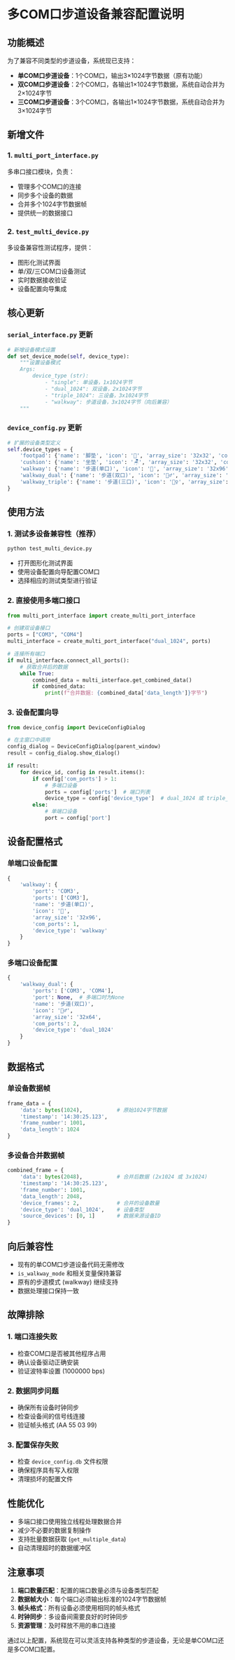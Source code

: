 # 多COM口步道设备兼容配置说明

## 功能概述

为了兼容不同类型的步道设备，系统现已支持：
- **单COM口步道设备**：1个COM口，输出3×1024字节数据（原有功能）
- **双COM口步道设备**：2个COM口，各输出1×1024字节数据，系统自动合并为2×1024字节
- **三COM口步道设备**：3个COM口，各输出1×1024字节数据，系统自动合并为3×1024字节

## 新增文件

### 1. `multi_port_interface.py`
多串口接口模块，负责：
- 管理多个COM口的连接
- 同步多个设备的数据
- 合并多个1024字节数据帧
- 提供统一的数据接口

### 2. `test_multi_device.py`
多设备兼容性测试程序，提供：
- 图形化测试界面
- 单/双/三COM口设备测试
- 实时数据接收验证
- 设备配置向导集成

## 核心更新

### `serial_interface.py` 更新
```python
# 新增设备模式设置
def set_device_mode(self, device_type):
    """设置设备模式
    Args:
        device_type (str): 
            - "single": 单设备，1x1024字节
            - "dual_1024": 双设备，2x1024字节  
            - "triple_1024": 三设备，3x1024字节
            - "walkway": 步道设备，3x1024字节（向后兼容）
    """
```

### `device_config.py` 更新
```python
# 扩展的设备类型定义
self.device_types = {
    'footpad': {'name': '脚垫', 'icon': '👣', 'array_size': '32x32', 'com_ports': 1},
    'cushion': {'name': '坐垫', 'icon': '🪑', 'array_size': '32x32', 'com_ports': 1}, 
    'walkway': {'name': '步道(单口)', 'icon': '🚶', 'array_size': '32x96', 'com_ports': 1},
    'walkway_dual': {'name': '步道(双口)', 'icon': '🚶‍♂️', 'array_size': '32x64', 'com_ports': 2},
    'walkway_triple': {'name': '步道(三口)', 'icon': '🚶‍♀️', 'array_size': '32x96', 'com_ports': 3}
}
```

## 使用方法

### 1. 测试多设备兼容性（推荐）
```bash
python test_multi_device.py
```
- 打开图形化测试界面
- 使用设备配置向导配置COM口
- 选择相应的测试类型进行验证

### 2. 直接使用多端口接口
```python
from multi_port_interface import create_multi_port_interface

# 创建双设备接口
ports = ["COM3", "COM4"]
multi_interface = create_multi_port_interface("dual_1024", ports)

# 连接所有端口
if multi_interface.connect_all_ports():
    # 获取合并后的数据
    while True:
        combined_data = multi_interface.get_combined_data()
        if combined_data:
            print(f"合并数据: {combined_data['data_length']}字节")
```

### 3. 设备配置向导
```python
from device_config import DeviceConfigDialog

# 在主窗口中调用
config_dialog = DeviceConfigDialog(parent_window)
result = config_dialog.show_dialog()

if result:
    for device_id, config in result.items():
        if config['com_ports'] > 1:
            # 多端口设备
            ports = config['ports']  # 端口列表
            device_type = config['device_type']  # dual_1024 或 triple_1024
        else:
            # 单端口设备
            port = config['port']
```

## 设备配置格式

### 单端口设备配置
```python
{
    'walkway': {
        'port': 'COM3',
        'ports': ['COM3'],
        'name': '步道(单口)',
        'icon': '🚶',
        'array_size': '32x96',
        'com_ports': 1,
        'device_type': 'walkway'
    }
}
```

### 多端口设备配置
```python
{
    'walkway_dual': {
        'ports': ['COM3', 'COM4'],
        'port': None,  # 多端口时为None
        'name': '步道(双口)',
        'icon': '🚶‍♂️',
        'array_size': '32x64',
        'com_ports': 2,
        'device_type': 'dual_1024'
    }
}
```

## 数据格式

### 单设备数据帧
```python
frame_data = {
    'data': bytes(1024),           # 原始1024字节数据
    'timestamp': '14:30:25.123',
    'frame_number': 1001,
    'data_length': 1024
}
```

### 多设备合并数据帧
```python
combined_frame = {
    'data': bytes(2048),           # 合并后数据 (2x1024 或 3x1024)
    'timestamp': '14:30:25.123',
    'frame_number': 1001,
    'data_length': 2048,
    'device_frames': 2,            # 合并的设备数量
    'device_type': 'dual_1024',    # 设备类型
    'source_devices': [0, 1]       # 数据来源设备ID
}
```

## 向后兼容性

- 现有的单COM口步道设备代码无需修改
- `is_walkway_mode` 和相关变量保持兼容
- 原有的步道模式 (walkway) 继续支持
- 数据处理接口保持一致

## 故障排除

### 1. 端口连接失败
- 检查COM口是否被其他程序占用
- 确认设备驱动正确安装
- 验证波特率设置 (1000000 bps)

### 2. 数据同步问题
- 确保所有设备时钟同步
- 检查设备间的信号线连接
- 验证帧头格式 (AA 55 03 99)

### 3. 配置保存失败
- 检查 `device_config.db` 文件权限
- 确保程序具有写入权限
- 清理损坏的配置文件

## 性能优化

- 多端口接口使用独立线程处理数据合并
- 减少不必要的数据复制操作
- 支持批量数据获取 (`get_multiple_data`)
- 自动清理超时的数据缓冲区

## 注意事项

1. **端口数量匹配**：配置的端口数量必须与设备类型匹配
2. **数据帧大小**：每个端口必须输出标准的1024字节数据帧
3. **帧头格式**：所有设备必须使用相同的帧头格式
4. **时钟同步**：多设备间需要良好的时钟同步
5. **资源管理**：及时释放不用的串口连接

通过以上配置，系统现在可以灵活支持各种类型的步道设备，无论是单COM口还是多COM口配置。